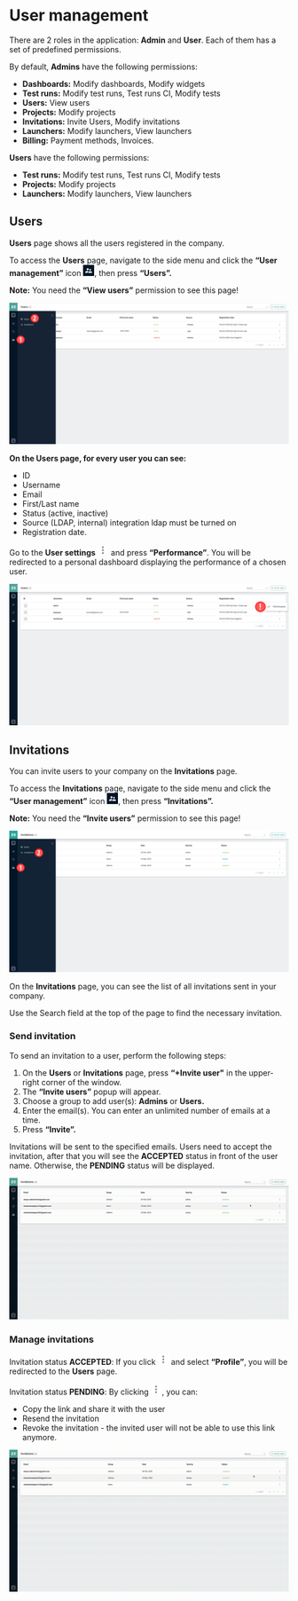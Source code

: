 # User management

There are 2 roles in the application: **Admin** and **User**. Each of them has a set of predefined permissions.

By default, **Admins** have the following permissions:

* **Dashboards:** Modify dashboards, Modify widgets
* **Test runs:** Modify test runs, Test runs CI, Modify tests
* **Users:** View users
* **Projects:** Modify projects
* **Invitations:** Invite Users, Modify invitations
* **Launchers:** Modify launchers, View launchers
* **Billing:** Payment methods, Invoices.

**Users** have the following permissions:

* **Test runs:** Modify test runs, Test runs CI, Modify tests
* **Projects:** Modify projects
* **Launchers:** Modify launchers, View launchers


## Users
**Users** page shows all the users registered in the company.

To access the **Users** page, navigate to the side menu and click the **“User management”** icon ![User Management](https://github.com/zebrunner/documentation/blob/master/docs/assets/images/user_management_icon.png?raw=true), then press **“Users”.**

**Note:** You need the **“View users”** permission to see this page!

![Users Page](https://github.com/zebrunner/documentation/blob/master/docs/assets/images/users_management_page.png?raw=true) 

**On the Users page, for every user you can see:**

* ID
* Username 
* Email
* First/Last name
* Status (active, inactive)
* Source (LDAP, internal) integration ldap must be turned on
* Registration date.

Go to the **User settings** ![User Settings](https://github.com/zebrunner/documentation/blob/master/docs/assets/images/icon_three_dot.png?raw=true) and press **“Performance”**. You will be redirected to a personal dashboard displaying the performance of a chosen user.

![User Performance](https://github.com/zebrunner/documentation/blob/master/docs/assets/images/users_management_performance.png?raw=true)

## Invitations
You can invite users to your company on the **Invitations** page.

To access the **Invitations** page, navigate to the side menu and click the **“User management”** icon ![User Management](https://github.com/zebrunner/documentation/blob/master/docs/assets/images/user_management_icon.png?raw=true), then press **“Invitations”.**

**Note:** You need the **“Invite users”** permission to see this page!

![Invitations Page](https://github.com/zebrunner/documentation/blob/master/docs/assets/images/invitations_page.png?raw=true)

On the **Invitations** page, you can see the list of all invitations sent in your company.

Use the Search field at the top of the page to find the necessary invitation.

### Send invitation
To send an invitation to a user, perform the following steps:

1. On the **Users** or **Invitations** page, press **“+Invite user"** in the upper-right corner of the window.
2. The **“Invite users”** popup will appear.
3. Choose a group to add user(s): **Admins** or **Users.**
4. Enter the email(s). You can enter an unlimited number of emails at a time.
5. Press **“Invite”.**

Invitations will be sent to the specified emails. Users need to accept the invitation, after that you will see the **ACCEPTED** status in front of the user name. Otherwise, the **PENDING** status will be displayed.

![Send Invitation](https://github.com/zebrunner/documentation/blob/master/docs/assets/images/send_invitation.gif?raw=true)

### Manage invitations
Invitation status **ACCEPTED**: If you click ![Invitation Settings](https://github.com/zebrunner/documentation/blob/master/docs/assets/images/icon_three_dot.png?raw=true) and select **“Profile”**, you will be redirected to the **Users** page.

Invitation status **PENDING**: By clicking ![Invitation Settings](https://github.com/zebrunner/documentation/blob/master/docs/assets/images/icon_three_dot.png?raw=true), you can:

* Copy the link and share it with the user
* Resend the invitation
* Revoke the invitation - the invited user will not be able to use this link anymore.

![Manage Invitations](https://github.com/zebrunner/documentation/blob/master/docs/assets/images/manage_invitations.gif?raw=true)
